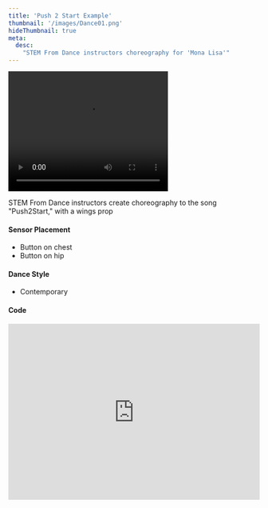 ```yaml
---
title: 'Push 2 Start Example'
thumbnail: '/images/Dance01.png'
hideThumbnail: true
meta:
  desc:
    "STEM From Dance instructors choreography for 'Mona Lisa'"
---
```

<video src="/images/push2start.mp4" width="320" height="240" controls></video>

STEM From Dance instructors create choreography to the song "Push2Start," with a wings prop

#### Sensor Placement

+ Button on chest
+ Button on hip

#### Dance Style

+ Contemporary

#### Code

<div style="position:relative;height:0;padding-bottom:70%;overflow:hidden;"><iframe style="position:absolute;top:0;left:0;width:100%;height:100%;" src="https://maker.makecode.com/#pub:_ax3hcJ2c8P3v" frameborder="0" sandbox="allow-popups allow-forms allow-scripts allow-same-origin"></iframe></div>
